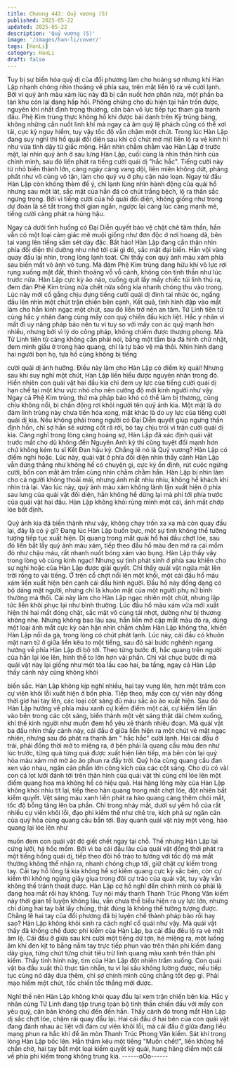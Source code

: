 ```yaml
---
title: Chương 443: Quỷ vương (5)
published: 2025-05-22
updated: 2025-05-22
description: 'Quỷ vương (5)'
image: '/images/han-li/cover/'
tags: [HanLi]
category: HanLi
draft: false
---
```


Tuy bị sự biến hóa quỷ dị của đối phương làm cho hoảng sợ
nhưng khi Hàn Lập nhanh chóng nhìn thoáng về phía sau, trên
mặt liền lộ ra vẻ cười lạnh.
Bởi vì quỷ ảnh màu xám lúc này đã bị cắn nuốt hơn phân nửa,
một phần ba tàn khu còn lại đang hấp hối.
Phỏng chừng cho dù hiện tại hắn trốn được, nguyên khí nhất định
trọng thương, căn bản vô lực tiếp tục tham gia tranh đấu.
Phệ Kim trùng thực không hổ khi được bài danh trên Kỳ trùng
bảng, không những cắn nuốt linh khí mà ngay cả âm quỷ lệ phách
cũng có thể xơi tái, cực kỳ nguy hiểm, tuy vậy tốc độ vẫn chậm
một chút.
Trong lúc Hàn Lập đang suy nghĩ thì hổ quái đối diện sau khi có
chút mờ mịt liền lộ ra vẻ kinh hỉ như vừa tỉnh dậy từ giấc mộng.
Hắn nhìn chằm chằm vào Hàn Lập ở trước mặt, lại nhìn quỷ ảnh
ở sau lưng Hàn Lập, cuối cùng là nhìn thân hình của chính mình,
sau đó liền phát ra tiếng cười quái dị "hắc hắc".
Tiếng cười này từ nhỏ biến thành lớn, càng ngày càng vang dội,
liên miên không dứt, phảng phất như vô cùng vô tận, làm cho quỷ
vụ ở phụ cận náo loạn.
Ngay từ đầu Hàn Lập còn không thèm để ý, chỉ lạnh lùng nhìn
hành động của quái hổ nhưng sau một lát, sắc mặt của hắn đã có
chút trắng bệch, lộ ra thần sắc ngưng trọng.
Bởi vì tiếng cười của hổ quái đối diện, không giống như trong dự
đoán là sẽ tắt trong thời gian ngắn, ngược lại càng lúc càng mạnh
mẽ, tiếng cười càng phát ra hùng hậu.

Ngay cả dưới tình huống có Đại Diễn quyết bảo vệ chặt chẽ tâm
thần, hắn vẫn có một loại cảm giác mê muội giống như đơn độc ở
nơi hoang dã, bên tai vang lên tiếng sấm sét dày đặc.
Bất hảo!
Hàn Lập đang cẩn thận nhìn phía đối diện thì dường như nhớ tới
cái gì đó, sắc mặt đại biến.
Hắn vội vàng quay đầu lại nhìn, trong lòng lạnh toát.
Chỉ thấy con quỷ ảnh màu xám phía sau biến mất vô ảnh vô tung.
Mà đám Phệ Kim trùng đang hữu khí vô lực rơi rụng xuống mặt
đất, thỉnh thoảng vỗ vỗ cánh, không còn tinh thần như lúc trước
nữa.
Hàn Lập cực kỳ ảo não, cuống quít lấy mấy chiếc túi linh thú ra,
đem đàn Phệ Kim trùng nửa chết nửa sống kia nhanh chóng thu
vào trong.
Lúc này mới cố gắng chịu đựng tiếng cười quái dị đinh tai nhức
óc, ngẩng đầu lên nhìn một chút trận chiến bên cạnh.
Kết quả, tình hình đập vào mắt làm cho hắn kinh ngạc một chút,
sau đó liền trở nên an tâm.
Tử Linh tiên tử cùng hắc y nhân đang cùng mấy con quỷ chiến
đấu kịch liệt.
Hắc y nhân vì mất đi uy năng pháp bảo nên tu vi tuy so với mấy
con ác quỷ mạnh hơn nhiều, nhưng bởi vì lý do công pháp, không
chiếm được thượng phong.
Mà Tử Linh tiên tử càng không cần phải nói, bằng một tấm bia đá
hình chữ nhật, đem mình giấu ở trong hào quang, chỉ là tự bảo vệ
mà thôi.
Nhìn hình dạng hai người bọn họ, tựa hồ cũng không bị tiếng

cười quái dị ảnh hưởng.
Điều này làm cho Hàn Lập có điểm kỳ quái!
Nhưng sau khi suy nghĩ một chút, Hàn Lập liền hiểu được nguyên
nhân trong đó.
Hiển nhiên con quái vật hai đầu kia chỉ đem uy lực của tiếng cười
quái dị hạn chế tại một khu vực nhỏ cho nên cường độ mới kinh
người như vậy. Ngay cả Phệ Kim trùng, thứ mà pháp bảo khó có
thể làm bị thương, cũng chịu không nổi, bị chấn động rơi khỏi
người tên quỷ ảnh kia.
Một mặt là do đám linh trùng này chưa tiến hóa xong, mặt khác là
do uy lực của tiếng cười quái dị kia.
Nếu không phải trong người có Đại Diễn quyết giúp ngưng thần
định hồn, chỉ sợ hắn sẽ xương cốt rã rời, bó tay chịu trói vì trận
cười quái dị kia.
Càng nghĩ trong lòng càng hoảng sợ, Hàn Lập đã xác định quái
vật trước mắt cho dù không đến Nguyên Anh kỳ thì cũng tuyệt đối
mạnh hơn chứ không kém tu sĩ Kết Đan hậu kỳ.
Chẳng lẽ nó là Quỷ vương? Hàn Lập có điểm nghi hoặc.
Lúc này, quái vật ở phía đối diện nhìn thấy cảnh Hàn Lập vẫn
đứng thẳng như không hề có chuyện gì, cực kỳ ổn định, rút cuộc
ngừng cười, bốn con mắt âm trầm cùng nhìn chằm chằm hắn.
Hàn Lập bị nhìn làm cho cả người không thoải mái, nhưng ánh
mắt nhíu nhíu, không hề khách khí nhìn trả lại.
Vào lúc này, quỷ ảnh màu xám không lành lặn xuất hiện ở phía
sau lưng của quái vật đối diện, hắn không hề dừng lại mà phi tới
phía trước của quái vật hai đầu.
Hàn Lập không khỏi rùng mình một cái, ánh mắt chớp lóe bất
định.

Quỷ ảnh kia đã biến thành như vậy, không chạy trốn xa xa mà
còn quay đầu lại, đây là có ý gì?
Đang lúc Hàn Lập buồn bực, một sự tình không thể tưởng tượng
tiếp tục xuất hiện.
Dị quang trong mắt quái hổ hai đầu chợt lóe, sau đó liền bắt lấy
quỷ ảnh màu xám, tiếp theo đầu hổ màu đen mở ra cái mồm đỏ
như chậu máu, rất nhanh nuốt bóng xám vào bụng. Hàn Lập thấy
vậy trong lòng vô cùng kinh ngạc!
Nhưng sự tình phát sinh ở phía sau khiến cho sự nghi hoặc của
Hàn Lập được giải quyết.
Chỉ thấy quái vật ngửa mặt lên trời rống to vài tiếng. Ở trên cổ
chợt nổi lên một khối, một cái đầu hổ màu xám liền xuất hiện bên
cạnh cái đầu hình người.
Đầu hổ này đồng dạng có bộ dáng mặt người, nhưng chỉ là khuôn
mặt của một người phụ nữ bình thường mà thôi.
Cái này làm cho Hàn Lập ngạc nhiên một chút, nhưng lập tức liền
khôi phục lại như bình thường.
Lúc đầu hổ màu xám vừa mới xuất hiện thì hai mắt đóng chặt,
sắc mặt vô cùng tái nhợt, dường như bị thương không nhẹ.
Nhưng không bao lâu sau, hắn liền mở cặp mắt màu đỏ ra, dùng
một loại ánh mắt cực kỳ oán hận nhìn chằm chằm Hàn Lập không
tha, khiến Hàn Lập nổi da gà, trong lòng có chút phát lạnh.
Lúc này, cái đầu có khuôn mặt nam tử ở giữa liền kêu to một
tiếng, sau đó sải bước nghênh ngang hướng về phía Hàn Lập đi
bộ tới.
Theo từng bước đi, hắc quang trên người của hắn lại lóe lên, hình
thể to lớn hơn vài phần.
Chỉ vài chục bước đi mà quái vật này lại giống như một tòa lầu
cao hai, ba tầng, ngay cả Hàn Lập thấy cảnh này cũng không khỏi

biến sắc.
Hàn Lập không kịp nghĩ nhiều, hai tay vung lên, hơn một trăm con
cự viên khôi lỗi xuất hiện ở bốn phía.
Tiếp theo, mấy con cự viên này đồng thời giơ hai tay lên, các loại
cột sáng đủ màu sắc ào ào xuất hiện.
Sau đó Hàn Lập hướng về phía màu xanh cự kiếm điểm một cái,
cự kiếm liền lẩn vào bên trong các cột sáng, biến thành một vệt
sáng thật dài chém xuống, khí thế kinh người như muốn đem hổ
yêu xẻ thành nhiều đoạn.
Mà quái vật ba đầu nhìn thấy cảnh này, cái đầu ở giữa liền hiện ra
một chút vẻ mặt ngạc nhiên, nhưng sau đó phát ra thanh âm " hắc
hắc" cười lạnh.
Hai cái đầu ở trái, phải đồng thời mở to miệng ra, ở bên phải là
quang cầu màu đen như lúc trước, từng quả từng quả được xuất
hiện liên tiếp, mà bên còn lại quỷ hỏa màu xám mờ mờ ảo ảo
phun ra đầy trời.
Quỷ hỏa cùng quang cầu đan xen vào nhau, ngăn cản phần lớn
công kích của các cột sáng.
Cho dù có vài con cá lọt lưới đánh tới trên thân hình của quái vật
thì cũng chỉ lóe lên một điểm quang hoa mà không hề có hiệu
quả.
Hai hàng lông mày của Hàn Lập không khỏi nhíu tít lại, tiếp theo
hàn quang trong mắt chợt lóe, đột nhiên bắt kiếm quyết.
Vệt sáng màu xanh liền phát ra hào quang càng thêm chói mắt,
tốc độ bỗng tăng lên ba phần.
Chỉ trong nháy mắt, dưới sự yểm hổ của rất nhiều cự viên khôi
lỗi, đạo phi kiếm thế như chẻ tre, kích phá sự ngăn cản của quỷ
hỏa cùng quang cầu bắn tới.
Bay quanh quái vật này một vòng, hào quang lại lóe lên như

muốn đem con quái vật đó giết chết ngay tại chỗ.
Thế nhưng Hàn Lập lại cứng lưỡi, há hốc mồm.
Bởi vì ba cái đầu lâu của quái vật đồng thời phát ra một tiếng
hống quái dị, tiếp theo đôi hổ trảo to tướng với tốc độ mà mắt
thường không thể nhận ra, nhanh chóng chụp tới, giữ chặt cự
kiếm trong tay.
Cái tay hổ lông lá kia không hề sợ kiếm quang cực kỳ sắc bén,
còn cự kiếm thì không ngừng giãy giụa trong đôi cự trảo của quái
vật, tuy vậy vẫn không thể tránh thoát được. Hàn Lập cơ hồ nghĩ
đến chính mình có phải là đang hoa mắt rồi hay không.
Tuy nói mấy thanh Thanh Trúc Phong Vân kiếm này thời gian tế
luyện không lâu, vẫn chưa thể biểu hiện ra uy lực lớn, nhưng chỉ
dùng hai tay bắt lấy chúng, thật đúng là không thể tưởng tượng
được.
Chẳng lẽ hai tay của đối phương đã bị luyện chế thành pháp bảo
rồi hay sao?
Hàn Lập không khỏi sinh ra cách nghĩ cổ quái như vậy.
Mà quái vật thấy đã khống chế được phi kiếm của Hàn Lập, ba
cái đầu đều lộ ra vẻ mặt âm lệ.
Cái đầu ở giữa sau khi cười một tiếng dữ tợn, hé miệng ra, một
luồng âm khí đen kịt to bằng nắm tay trực tiếp phun vào trên thân
phi kiếm đang dãy giụa, từng chút từng chút tiêu trừ linh quang
màu xanh trên thân phi kiếm.
Thấy tình hình này, tim của Hàn Lập đột nhiên trầm xuống.
Con quái vật ba đầu xuất thủ thực tàn nhẫn, tu vi lại sâu không
lường được, nếu tiếp tục cùng nó dây dưa thêm, chỉ sợ chính
mình cũng chẳng tốt đẹp gì.
Phải mạo hiểm một chút, tốc chiến tốc thắng mới được.

Nghĩ thế nên Hàn Lập không khỏi quay đầu lại xem trận chiến bên
kia.
Hắc y nhân cùng Tử Linh đang tập trung toàn bộ tinh thần chiến
đấu với mấy con yêu quỷ, căn bản không chú đến đến hắn.
Thấy cảnh đó trong mắt Hàn Lập dị sắc chợt lóe, chậm rãi quay
đầu lại.
Hai cái đầu ở hai bên của con quái vật đang đánh nhau ác liệt với
đám cự viên khôi lỗi, mà cái đầu ở giữa đang liều mạng phun ra
hắc khí để ăn mòn Thanh Trúc Phong Vân kiếm.
Sát khí trong lòng Hàn Lập bốc lên.
Hắn thầm kêu một tiếng "Muốn chết!", liền không hề chần chờ, hai
tay bắt một loại kiếm quyết kỳ quái, hung hăng điểm một cái về
phía phi kiếm trong không trung kia.
------oOo------
